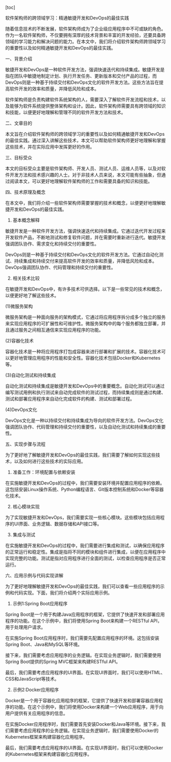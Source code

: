 
[toc]                    
                
                
软件架构师的跨领域学习：精通敏捷开发和DevOps的最佳实践

随着信息技术的不断发展，软件架构师成为了企业级应用程序中不可或缺的角色。作为一名软件架构师，不仅要拥有深厚的技术背景和丰富的开发经验，还要具备跨领域的学习能力和解决问题的能力。在本文中，我们将介绍软件架构师跨领域学习的重要性以及如何精通敏捷开发和DevOps的最佳实践。

一、背景介绍

敏捷开发和DevOps是一种软件开发方法，强调快速迭代和持续集成。敏捷开发是指在团队中敏捷地制定计划、执行开发任务、更新版本和交付产品的过程，而DevOps则是一种基于持续交付和DevOps文化的软件开发方法。这些方法旨在提高软件开发的效率和质量，并降低风险和成本。

软件架构师是负责构建软件系统架构的人，需要深入了解软件开发流程和技术，以及能够为软件系统提供整体架构和设计。因此，软件架构师需要具有跨领域的知识和技能，以便更好地理解和管理不同的软件开发方法和技术。

二、文章目的

本文旨在介绍软件架构师的跨领域学习的重要性以及如何精通敏捷开发和DevOps的最佳实践。通过深入讲解这些技术，本文可以帮助软件架构师更好地理解和掌握这些技术，并在实际应用中发挥更好的作用。

三、目标受众

本文的目标受众主要是软件架构师、开发人员、测试人员、运维人员等，以及对软件开发方法和技术感兴趣的人士。对于非技术人员来说，本文可能有些抽象，但通过阅读本文，可以更好地理解软件架构师的工作和需要具备的知识和技能。

四、技术原理及概念

在本文中，我们将介绍一些软件架构师需要掌握的技术和概念，以便更好地理解敏捷开发和DevOps的最佳实践。

1. 基本概念解释

敏捷开发是一种软件开发方法，强调快速迭代和持续集成。它通过迭代开发过程来开发软件产品，不断地测试和修复软件问题，并在需要时重新进行迭代。敏捷开发强调团队协作、需求变化和持续交付的重要性。

DevOps则是一种基于持续交付和DevOps文化的软件开发方法。它通过自动化测试、持续集成和持续交付来提高软件开发的效率和质量，并降低风险和成本。DevOps强调团队协作、代码管理和持续交付的重要性。

2. 相关技术比较

在敏捷开发和DevOps中，有许多技术可供选择。以下是一些常见的技术和概念，以便更好地了解这些技术。

(1)微服务架构

微服务架构是一种面向服务的架构模式，它通过将应用程序拆分成多个独立的服务来实现应用程序的可扩展性和可维护性。微服务架构中的每个服务都独立部署，并且通过服务之间相互通信来实现应用程序的功能。

(2)容器化技术

容器化技术是一种将应用程序打包成容器来进行部署和扩展的技术。容器化技术可以更好地管理应用程序的性能和安全性。容器化技术包括Docker和Kubernetes等。

(3)自动化测试和持续集成

自动化测试和持续集成是敏捷开发和DevOps中的重要概念。自动化测试可以通过编写测试用例和执行测试来自动完成软件的测试过程，而持续集成则是通过构建、测试和部署应用程序来自动化完成软件的构建、测试和部署过程。

(4)DevOps文化

DevOps文化是一种以持续交付和持续集成为导向的软件开发方法。DevOps文化强调团队协作、代码管理和持续交付的重要性，以及自动化测试和持续集成的重要性。

五、实现步骤与流程

为了更好地了解敏捷开发和DevOps的最佳实践，我们需要了解如何实现这些技术，以及如何进行这些技术的实际应用。

1. 准备工作：环境配置与依赖安装

在实施敏捷开发和DevOps的过程中，我们需要安装环境并配置应用程序的依赖。这包括安装Linux操作系统、Python编程语言、Git版本控制系统和Docker等容器化技术。

2. 核心模块实现

为了实现敏捷开发和DevOps，我们需要实现一些核心模块。这些模块包括应用程序的UI界面、业务逻辑、数据存储和API接口等。

3. 集成与测试

在实施敏捷开发和DevOps的过程中，我们需要进行集成和测试，以确保应用程序的正常运行和稳定性。集成是指将不同的模块和组件进行集成，以便在应用程序中实现完整的功能。测试是指对应用程序进行全面的测试，以检查应用程序是否正常运行。

六、应用示例与代码实现讲解

为了更好地理解敏捷开发和DevOps的最佳实践，我们可以查看一些应用程序的示例和代码实现。下面，我们将介绍两个实际应用示例。

1. 示例1:Spring Boot应用程序

Spring Boot是一个用于构建Java应用程序的框架，它提供了快速开发和部署应用程序的功能。在这个示例中，我们将使用Spring Boot来构建一个RESTful API，用于处理用户请求。

在实施Spring Boot应用程序时，我们需要先配置应用程序的环境。这包括安装Spring Boot、Java和MySQL等环境。

接下来，我们需要考虑应用程序的业务逻辑。在实现业务逻辑时，我们需要使用Spring Boot提供的Spring MVC框架来构建RESTful API。

最后，我们需要考虑应用程序的UI界面。在实现UI界面时，我们可以使用HTML、CSS和JavaScript等技术。

2. 示例2:Docker应用程序

Docker是一个用于容器化应用程序的框架，它提供了快速开发和部署容器应用程序的功能。在这个示例中，我们将使用Docker来构建一个Web应用程序，用于向用户提供有关应用程序的信息。

在实施Docker应用程序时，我们需要首先安装Docker和Java等环境。接下来，我们需要考虑应用程序的业务逻辑。在实现业务逻辑时，我们需要使用Docker的Kubernetes框架来构建容器化应用程序。

最后，我们需要考虑应用程序的UI界面。在实现UI界面时，我们可以使用Docker的Kubernetes框架来构建容器化应用程序。

